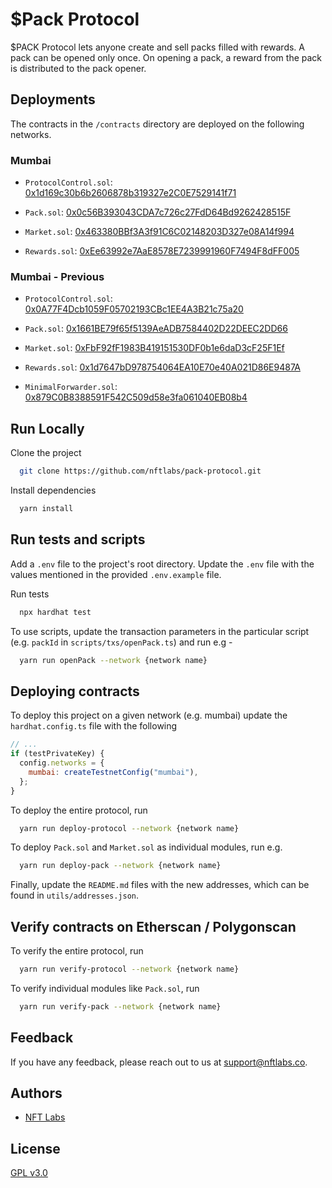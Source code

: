 # $Pack Protocol

$PACK Protocol lets anyone create and sell packs filled with rewards. A pack can be opened only once. On opening a pack, a reward
from the pack is distributed to the pack opener.

## Deployments

The contracts in the `/contracts` directory are deployed on the following networks.

### Mumbai

- `ProtocolControl.sol`: [0x1d169c30b6b2606878b319327e2C0E7529141f71](https://mumbai.polygonscan.com/address/0x1d169c30b6b2606878b319327e2C0E7529141f71#code)

- `Pack.sol`: [0x0c56B393043CDA7c726c27FdD64Bd9262428515F](https://mumbai.polygonscan.com/address/0x0c56B393043CDA7c726c27FdD64Bd9262428515F#code)

- `Market.sol`: [0x463380BBf3A3f91C6C02148203D327e08A14f994](https://mumbai.polygonscan.com/address/0x463380BBf3A3f91C6C02148203D327e08A14f994#code)

- `Rewards.sol`: [0xEe63992e7AaE8578E7239991960F7494F8dFF005](https://mumbai.polygonscan.com/address/0xEe63992e7AaE8578E7239991960F7494F8dFF005#code)

### Mumbai - Previous

- `ProtocolControl.sol`: [0x0A77F4Dcb1059F05702193CBc1EE4A3B21c75a20](https://mumbai.polygonscan.com/address/0x0A77F4Dcb1059F05702193CBc1EE4A3B21c75a20#code)

- `Pack.sol`: [0x1661BE79f65f5139AeADB7584402D22DEEC2DD66](https://mumbai.polygonscan.com/address/0x1661BE79f65f5139AeADB7584402D22DEEC2DD66#code)

- `Market.sol`: [0xFbF92fF1983B419151530DF0b1e6daD3cF25F1Ef](https://mumbai.polygonscan.com/address/0xFbF92fF1983B419151530DF0b1e6daD3cF25F1Ef#code)

- `Rewards.sol`: [0x1d7647bD978754064EA10E70e40A021D86E9487A](https://mumbai.polygonscan.com/address/0x1d7647bD978754064EA10E70e40A021D86E9487A#code)

- `MinimalForwarder.sol`: [0x879C0B8388591F542C509d58e3fa061040EB08b4](https://mumbai.polygonscan.com/address/0x879C0B8388591F542C509d58e3fa061040EB08b4#code)

## Run Locally

Clone the project

```bash
  git clone https://github.com/nftlabs/pack-protocol.git
```

Install dependencies

```bash
  yarn install
```

## Run tests and scripts

Add a `.env` file to the project's root directory. Update the `.env` file with the values mentioned in the provided `.env.example` file.

Run tests

```bash
  npx hardhat test
```

To use scripts, update the transaction parameters in the particular script (e.g. `packId` in `scripts/txs/openPack.ts`) and run e.g -

```bash
  yarn run openPack --network {network name}
```

## Deploying contracts

To deploy this project on a given network (e.g. mumbai) update the `hardhat.config.ts` file with the following

```javascript
// ...
if (testPrivateKey) {
  config.networks = {
    mumbai: createTestnetConfig("mumbai"),
  };
}
```

To deploy the entire protocol, run

```bash
  yarn run deploy-protocol --network {network name}
```

To deploy `Pack.sol` and `Market.sol` as individual modules, run e.g.

```bash
  yarn run deploy-pack --network {network name}
```

Finally, update the `README.md` files with the new addresses, which can be found in `utils/addresses.json`.

## Verify contracts on Etherscan / Polygonscan

To verify the entire protocol, run

```bash
  yarn run verify-protocol --network {network name}
```

To verify individual modules like `Pack.sol`, run

```bash
  yarn run verify-pack --network {network name}
```

## Feedback

If you have any feedback, please reach out to us at support@nftlabs.co.

## Authors

- [NFT Labs](https://github.com/nftlabs)

## License

[GPL v3.0](https://choosealicense.com/licenses/gpl-3.0/)
